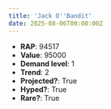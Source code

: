 ```yaml
---
title: 'Jack O''Bandit'
date: 2025-08-06T00:00:00Z
---
```

- **RAP**: 94517
- **Value**: 95000
- **Demand level**: 1
- **Trend**: 2
- **Projected?**: True
- **Hyped?**: True
- **Rare?**: True
